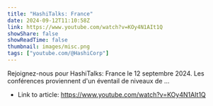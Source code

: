 ```yaml
---
title: "HashiTalks: France"
date: 2024-09-12T11:10:58Z
link: https://www.youtube.com/watch?v=KOy4N1AIt1Q
showShare: false
showReadTime: false
thumbnail: images/misc.png
tags: ["youtube.com/@HashiCorp"]
---
```

Rejoignez-nous pour HashiTalks: France le 12 septembre 2024. Les conférences proviennent d'un éventail de niveaux de ...

- Link to article: https://www.youtube.com/watch?v=KOy4N1AIt1Q